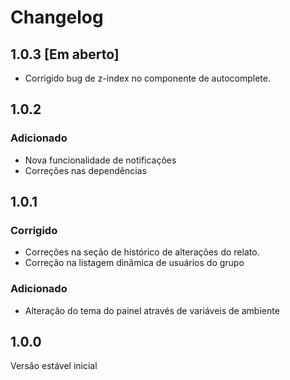 # Changelog

## 1.0.3 [Em aberto]
- Corrigido bug de z-index no componente de autocomplete.

## 1.0.2
### Adicionado
- Nova funcionalidade de notificações
- Correções nas dependências

## 1.0.1
### Corrigido
- Correções na seção de histórico de alterações do relato.
- Correção na listagem dinâmica de usuários do grupo

### Adicionado
- Alteração do tema do painel através de variáveis de ambiente

## 1.0.0

Versão estável inicial
